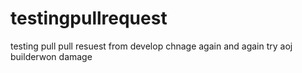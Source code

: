 # testingpullrequest
testing pull pull resuest from develop chnage again and again try aoj
builderwon damage

